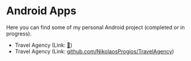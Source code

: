 # Android Apps

Here you can find some of my personal Android project (completed or in progress).
- Travel Agency (Link: [🔗](https://github.com/NikolaosProgios/TravelAgency))
- Travel Agency (Link: [github.com/NikolaosProgios/TravelAgency](https://github.com/NikolaosProgios/TravelAgency))
